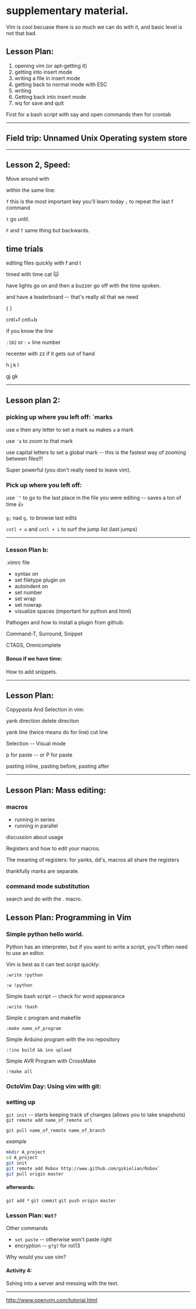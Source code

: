 # supplementary material.

Vim is cool becuase there is so much we can do with it, and basic level is not that bad.

## Lesson Plan:

1. opening vim (or apt-getting it)
2. getting into insert mode
3. writing a file in insert mode
4. getting back to normal mode with ESC
5. writing
6. Getting back into insert mode
7. wq for save and quit

First for a bash script with say and open commands
then for crontab

---

## Field trip: Unnamed Unix Operating system store

---

## Lesson 2, Speed:

Move around with 

within the same line:

`f` this is the most important key you'll learn today
`;` to repeat the last f command

`t` go until.

`F` and `T` same thing but backwards.

## time trials

editing files quickly with f and t

timed with time cat :cat:

have lights go on and then a buzzer go off with the time spoken.

and have a leaderboard -- that's really all that we need


{
}

cntl+f
cntl+b

if you know the line 

`:102` or : + line number


recenter with zz if it gets out of hand

h j k l

gj gk


---



## Lesson plan 2:

### picking up where you left off: `marks

use `m` then any letter to set a mark
`ma` makes `a` a mark

use `'a` to zoom to that mark

use capital letters to set a global mark -- this is the fastest way of zooming between files!!!

Super powerful (you don't really need to leave vim).

### Pick up where you left off:

use ``` `" ``` to go to the last place in the file you were editing -- saves a ton of time :thumbsup:

`g;` nad `g,` to browse last edits


`cntl + o` and `cntl + i` to surf the jump list (last jumps)

---

### Lesson Plan b:

.vimrc file

* syntax on 
* set filetype plugin on
* autoindent on
* set number
* set wrap
* set nowrap
* visualize spaces (important for python and html)


Pathogen and how to install a plugin from github:

Command-T, Surround, Snippet


CTAGS, Omnicomplete

#### Bonus if we have time:

How to add snippets.

---

## Lesson Plan:

Copypasta And Selection in vim:

yank direction
delete direciton

yank line (twice means do for line)
cut line

Selection -- Visual mode


p for paste -- or P for paste

pasting inline, pasting before, pasting after


---

## Lesson Plan: Mass editing:

### macros
* running in series
* running in parallel

discussion about usage

Registers and how to edit your macros.

The meaning of registers: for yanks, dd's, macros all share the registers

thankfully marks are separate.


### command mode substitution

search and do with the . macro.




## Lesson Plan: Programming in Vim

### Simple python hello world.

Python has an interpreter, but if you want to write a script, you'll often need to use an editor.

Vim is best as it can test script quickly:

`:write !python`

`:w !python`

Simple bash script -- check for word appearance

`:write !bash`

Simple c program and makefile

`:make name_of_program`

Simple Arduino program with the ino repository

`:!ino build && ino uplaod`

Simple AVR Program with CrossMake

`:!make all`




### OctoVim Day: Using vim with git:

### setting up
`git init` -- starts keeping track of changes (allows you to take snapshots)
`git remote add name_of_remote url`       

`git pull name_of_remote name_of_branch`  

*example*
```sh
mkdir A_project
cd A_project
git init
git remote add Robox http://www.github.com/gskielian/Robox`
git pull origin master
```

#### afterwards:
`git add *`
`git commit`
`git push origin master`




### Lesson Plan: `Wat?`

Other commands
* `set paste` -- otherwise won't paste right
* encryption -- `g?g?` for rot13

Why would you use vim?

#### Activity 4:

Sshing into a server and messing with the text.

---
 

http://www.openvim.com/tutorial.html

